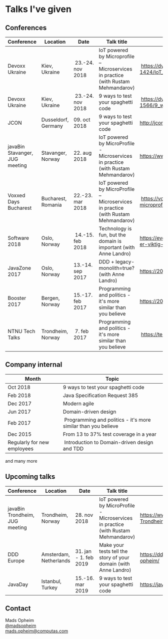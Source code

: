# Talks I've given

## Conferences
Conference | Location | Date | Talk title | URL
--- | --- | --- | --- | ---
Devoxx Ukraine | Kiev, Ukraine | 23.-24. nov 2018 | IoT powered by Microprofile – Microservices in practice (with Rustam Mehmandarov) | https://dvua18.confinabox.com/talk/NBH-1424/IoT_powered_by_Microprofile_%E2%80%93_Microservices_in_practice |
Devoxx Ukraine | Kiev, Ukraine | 23.-24. nov 2018 | 9 ways to test your spaghetti code | https://dvua18.confinabox.com/talk/XGY-1566/9_ways_to_test_your_spaghetti_code |
JCON | Dusseldorf, Germany | 09. oct 2018 | 9 ways to test your spaghetti code | http://jcon.one/en |
javaBin Stavanger, JUG meeting | Stavanger, Norway | 22. aug 2018 | IoT powered by MicroProfile - Microservices in practice (with Rustam Mehmandarov) | https://www.meetup.com/javaBin-Stavanger/events/253537920/ |
Voxxed Days Bucharest | Bucharest, Romania | 22.-23. mar 2018 | IoT powered by MicroProfile – Microservices in practice (with Rustam Mehmandarov) | https://voxxeddays.com/romania/2018/01/16/iot-powered-by-microprofile-microservices-in-practice/ |
Software 2018 | Oslo, Norway | 14.-15. feb 2018 | Technology is fun, but the domain is important (with Anne Landro) | https://event.dnd.no/software/sessions/teknologi-er-artig-men-domenet-er-viktig-vanne-landro-og-mads-opheim-computas/ |
JavaZone 2017 | Oslo, Norway | 13.-14. sep 2017 | DDD + legacy-monolith=true? (with Anne Landro) | https://2017.javazone.no/program/bcbb8c889b204ddbb59a4c5d67035897 |
Booster 2017 | Bergen, Norway | 15.-17. feb 2017 | Programming and politics - it's more similar than you believe | https://2017.boosterconf.no/talks/877 |
NTNU Tech Talks | Trondheim, Norway | 7. feb 2017 | Programming and politics - it's more similar than you believe | https://techtalks.no/ |

## Company internal
Month | Topic
--- | ---
Oct 2018 | 9 ways to test your spaghetti code |
Feb 2018 | Java Specification Request 385 |
Dec 2017 | Modern agile |
Jun 2017 | Domain-driven design |
Feb 2017 | Programming and politics - it's more similar than you believe |
Dec 2015 | From 13 to 37% test coverage in a year |
Regularly for new employees | Introduction to Domain-driven design and TDD |
and many more

## Upcoming talks
Conference | Location | Date | Talk title | URL
--- | --- | --- | --- | ---
javaBin Trondheim, JUG meeting | Trondheim, Norway | 28. nov 2018 | IoT powered by MicroProfile - Microservices in practice (with Rustam Mehmandarov) | https://www.meetup.com/javaBin-Trondheim/events/255193377/ |
DDD Europe | Amsterdam, Netherlands | 31. jan - 1. feb 2019 | Make your tests tell the story of your domain (with Anne Landro) | https://dddeurope.com/2019/speakers/mads-opheim/ |
JavaDay | Istanbul, Turkey | 15.-16. mar 2019 | 9 ways to test your spaghetti code | https://javaday.istanbul/ | 




## Contact
Mads Opheim<br />
[@madsopheim](https://twitter.com/madsopheim)<br />
[mads.opheim@computas.com](mailto:mads.opheim@computas.com)
